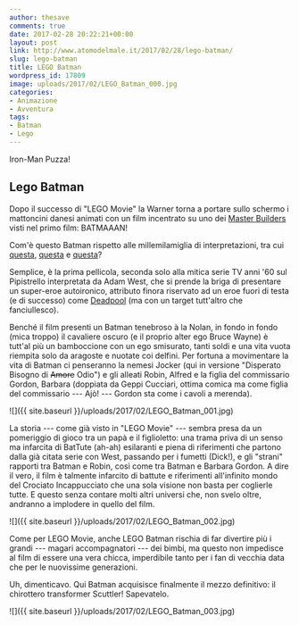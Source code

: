 ```yaml
---
author: thesave
comments: true
date: 2017-02-28 20:22:21+00:00
layout: post
link: http://www.atomodelmale.it/2017/02/28/lego-batman/
slug: lego-batman
title: LEGO Batman
wordpress_id: 17809
image: uploads/2017/02/LEGO_Batman_000.jpg
categories:
- Animazione
- Avventura
tags:
- Batman
- Lego
---
```


Iron-Man Puzza!

## Lego Batman

Dopo il successo di "LEGO Movie" la Warner torna a portare sullo schermo i mattoncini danesi animati con un film incentrato su uno dei [Master Builders](http://lego.wikia.com/wiki/Master_Builders_(The_LEGO_Movie)) visti nel primo film: BATMAAAN!

Com'è questo Batman rispetto alle millemilamiglia di interpretazioni, tra cui [questa](/2012/09/29/the-dark-knight-rises-il-cavaliere-oscuro-il-ritorno/), [questa](/2016/08/25/batman-the-telltale-series/) e [questa](/2016/03/31/batman-v-superman/)?

Semplice, è la prima pellicola, seconda solo alla mitica serie TV anni '60 sul Pipistrello interpretata da Adam West, che si prende la briga di presentare un super-eroe autoironico, attributo finora riservato ad un eroe fuori di testa (e di successo) come [Deadpool](/2016/02/29/deadpool/) (ma con un target tutt'altro che fanciullesco).

Benché il film presenti un Batman tenebroso à la Nolan, in fondo in fondo (mica troppo) il cavaliere oscuro (e il proprio alter ego Bruce Wayne) è tutt'al più un bamboccione con un ego smisurato, tanti soldi e una vita vuota riempita solo da aragoste e nuotate coi delfini. Per fortuna a movimentare la vita di Batman ci penseranno la nemesi Jocker (qui in versione "Disperato Bisogno di <del>Amore</del> Odio") e gli alleati Robin, Alfred e la figlia del commissario Gordon, Barbara (doppiata da Geppi Cucciari, ottima comica ma come figlia del commissario --- Ajò! --- Gordon sta come i cavoli a merenda).

![]({{ site.baseurl }}/uploads/2017/02/LEGO_Batman_001.jpg)

La storia --- come già visto in "LEGO Movie" --- sembra presa da un pomeriggio di gioco tra un papà e il figlioletto: una trama priva di un senso ma infarcita di BatTute (ah-ah) esilaranti e piena di riferimenti che partono dalla già citata serie con West, passando per i fumetti (Dick!), e gli "strani" rapporti tra Batman e Robin, così come tra Batman e Barbara Gordon. A dire il vero, il film è talmente infarcito di battute e riferimenti all'infinito mondo del Crociato Incappucciato che una sola visione non basta per coglierle tutte. E questo senza contare molti altri universi che, non svelo oltre, andranno a implodere in quello del film.

![]({{ site.baseurl }}/uploads/2017/02/LEGO_Batman_002.jpg)

Come per LEGO Movie, anche LEGO Batman rischia di far divertire più i grandi --- magari accompagnatori --- dei bimbi, ma questo non impedisce al film di essere una vera chicca, imperdibile tanto per i fan di vecchia data che per le nuovissime generazioni.

Uh, dimenticavo. Qui Batman acquisisce finalmente il mezzo definitivo: il chirottero transformer Scuttler! Sapevatelo.

![]({{ site.baseurl }}/uploads/2017/02/LEGO_Batman_003.jpg)
